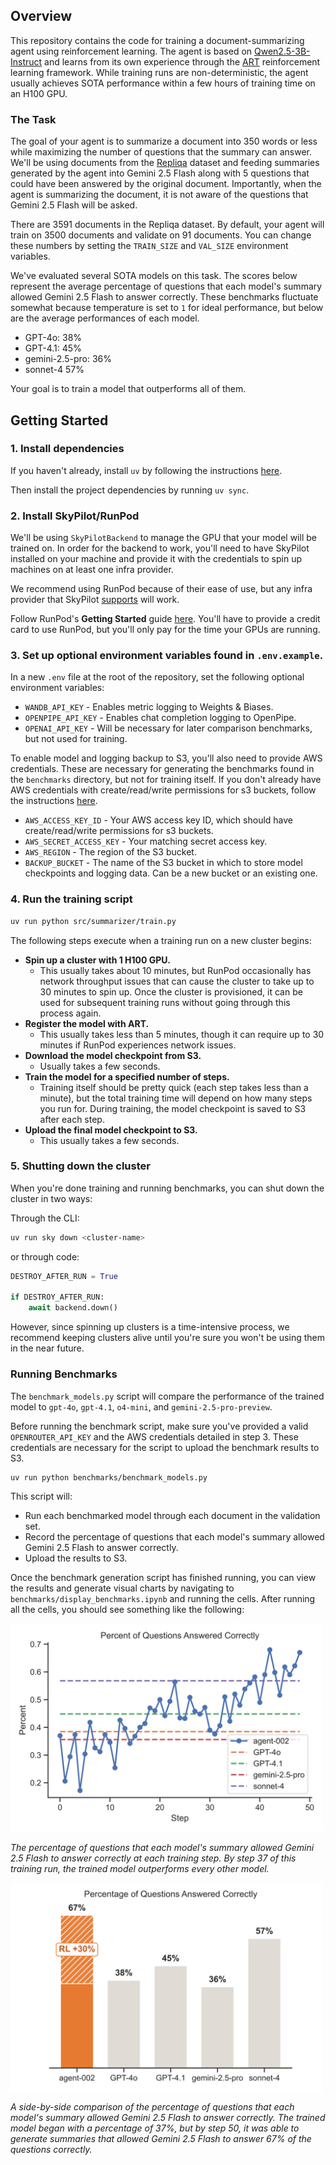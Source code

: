 ## Overview

This repository contains the code for training a document-summarizing agent using reinforcement learning. The agent is based on [Qwen2.5-3B-Instruct](https://huggingface.co/Qwen/Qwen2.5-3B-Instruct) and learns from its own experience through the [ART](https://github.com/openpipe/art) reinforcement learning framework. While training runs are non-deterministic, the agent usually achieves SOTA performance within a few hours of training time on an H100 GPU.

### The Task

The goal of your agent is to summarize a document into 350 words or less while maximizing the number of questions that the summary can answer. We'll be using documents from the [Repliqa](https://huggingface.co/datasets/ServiceNow/repliqa) dataset and feeding summaries generated by the agent into Gemini 2.5 Flash along with 5 questions that could have been answered by the original document. Importantly, when the agent is summarizing the document, it is not aware of the questions that Gemini 2.5 Flash will be asked.

There are 3591 documents in the Repliqa dataset. By default, your agent will train on 3500 documents and validate on 91 documents. You can change these numbers by setting the `TRAIN_SIZE` and `VAL_SIZE` environment variables.

We've evaluated several SOTA models on this task. The scores below represent the average percentage of questions that each model's summary allowed Gemini 2.5 Flash to answer correctly. These benchmarks fluctuate somewhat because temperature is set to `1` for ideal performance, but below are the average performances of each model.

- GPT-4o: 38%
- GPT-4.1: 45%
- gemini-2.5-pro: 36%
- sonnet-4 57%


Your goal is to train a model that outperforms all of them.

## Getting Started

### 1. Install dependencies

If you haven't already, install `uv` by following the instructions [here](https://docs.astral.sh/uv/getting-started/installation/).

Then install the project dependencies by running `uv sync`.

### 2. Install SkyPilot/RunPod

We'll be using `SkyPilotBackend` to manage the GPU that your model will be trained on. In order for the backend to work, you'll need to have SkyPilot installed on your machine and provide it with the credentials to spin up machines on at least one infra provider.

We recommend using RunPod because of their ease of use, but any infra provider that SkyPilot [supports](https://docs.skypilot.co/en/latest/overview.html#bringing-your-infra) will work.

Follow RunPod's **Getting Started** guide [here](https://docs.runpod.io/integrations/skypilot/). You'll have to provide a credit card to use RunPod, but you'll only pay for the time your GPUs are running.

### 3. Set up optional environment variables found in `.env.example`.

In a new `.env` file at the root of the repository, set the following optional environment variables:

- `WANDB_API_KEY` - Enables metric logging to Weights & Biases.
- `OPENPIPE_API_KEY` - Enables chat completion logging to OpenPipe.
- `OPENAI_API_KEY` - Will be necessary for later comparison benchmarks, but not used for training.

To enable model and logging backup to S3, you'll also need to provide AWS credentials. These are necessary for generating the benchmarks found in the `benchmarks` directory, but not for training itself. If you don't already have AWS credentials with create/read/write permissions for s3 buckets, follow the instructions [here](CONFIGURING_AWS.md).

- `AWS_ACCESS_KEY_ID` - Your AWS access key ID, which should have create/read/write permissions for s3 buckets.
- `AWS_SECRET_ACCESS_KEY` - Your matching secret access key.
- `AWS_REGION` - The region of the S3 bucket.
- `BACKUP_BUCKET` - The name of the S3 bucket in which to store model checkpoints and logging data. Can be a new bucket or an existing one.

### 4. Run the training script

```bash
uv run python src/summarizer/train.py
```

The following steps execute when a training run on a new cluster begins:

- **Spin up a cluster with 1 H100 GPU.**
  - This usually takes about 10 minutes, but RunPod occasionally has network throughput issues that can cause the cluster to take up to 30 minutes to spin up. Once the cluster is provisioned, it can be used for subsequent training runs without going through this process again.
- **Register the model with ART.**
  - This usually takes less than 5 minutes, though it can require up to 30 minutes if RunPod experiences network issues.
- **Download the model checkpoint from S3.**
  - Usually takes a few seconds.
- **Train the model for a specified number of steps.**
  - Training itself should be pretty quick (each step takes less than a minute), but the total training time will depend on how many steps you run for. During training, the model checkpoint is saved to S3 after each step.
- **Upload the final model checkpoint to S3.**
  - This usually takes a few seconds.

### 5. Shutting down the cluster

When you're done training and running benchmarks, you can shut down the cluster in two ways:

Through the CLI:

```bash
uv run sky down <cluster-name>
```

or through code:

```python
DESTROY_AFTER_RUN = True

if DESTROY_AFTER_RUN:
    await backend.down()
```

However, since spinning up clusters is a time-intensive process, we recommend keeping clusters alive until you're sure you won't be using them in the near future.

### Running Benchmarks

The `benchmark_models.py` script will compare the performance of the trained model to `gpt-4o`, `gpt-4.1`, `o4-mini`, and `gemini-2.5-pro-preview`.

Before running the benchmark script, make sure you've provided a valid `OPENROUTER_API_KEY` and the AWS credentials detailed in step 3. These credentials are necessary for the script to upload the benchmark results to S3.

```bash
uv run python benchmarks/benchmark_models.py
```

This script will:

- Run each benchmarked model through each document in the validation set.
- Record the percentage of questions that each model's summary allowed Gemini 2.5 Flash to answer correctly.
- Upload the results to S3.

Once the benchmark generation script has finished running, you can view the results and generate visual charts by navigating to `benchmarks/display_benchmarks.ipynb` and running the cells. After running all the cells, you should see something like the following:

<img src="assets/benchmarks/summarize/percentage-training-progress.svg" alt="Benchmark Percentage of Questions Answered Comparison" width="500"/>

_The percentage of questions that each model's summary allowed Gemini 2.5 Flash to answer correctly at each training step. By step 37 of this training run, the trained model outperforms every other model._

<img src="assets/benchmarks/summarize/percentage-comparison.svg" alt="Benchmark Percentage of Questions Answered Comparison" width="500"/>

_A side-by-side comparison of the percentage of questions that each model's summary allowed Gemini 2.5 Flash to answer correctly. The trained model began with a percentage of 37%, but by step 50, it was able to generate summaries that allowed Gemini 2.5 Flash to answer 67% of the questions correctly._
